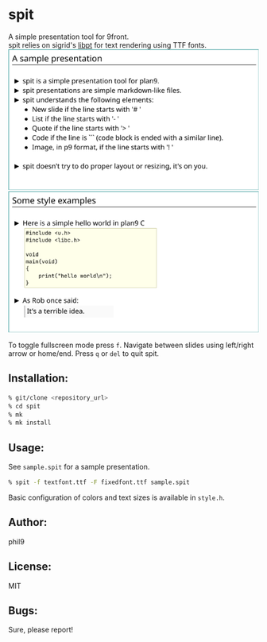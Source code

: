 spit
====
A simple presentation tool for 9front.  
spit relies on sigrid's [libpt](https://git.sr.ht/~ft/libpt) for text rendering using TTF fonts.  
![screenshot](screenshot1.png)  
![screenshot](screenshot2.png)  

To toggle fullscreen mode press `f`. Navigate between slides using left/right arrow or home/end. Press `q` or `del` to quit spit. 

Installation:
-------------
```sh
% git/clone <repository_url>
% cd spit
% mk
% mk install
```

Usage:
------
See `sample.spit` for a sample presentation.
```sh
% spit -f textfont.ttf -F fixedfont.ttf sample.spit
```

Basic configuration of colors and text sizes is available in `style.h`.

Author:
-------
phil9

License:
--------
MIT

Bugs:
-----
Sure, please report!
